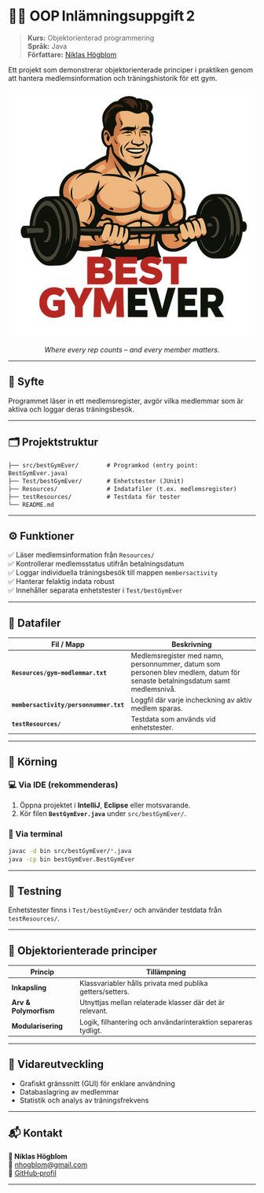 

# 🏋️‍♂️ OOP Inlämningsuppgift 2

> **Kurs:** Objektorienterad programmering  
> **Språk:** Java  
> **Författare:** [Niklas Högblom](https://github.com/nhogblom)

Ett projekt som demonstrerar objektorienterade principer i praktiken genom att hantera medlemsinformation och träningshistorik för ett gym.

<p align="center">
  <img src="logo.png" alt="BestGymEver logo" width="600"/>
</p>

<p align="center"><i>Where every rep counts – and every member matters.</i></p>

---

## 🎯 Syfte  
Programmet läser in ett medlemsregister, avgör vilka medlemmar som är aktiva och loggar deras träningsbesök.

---

## 🗂️ Projektstruktur

```
├── src/bestGymEver/        # Programkod (entry point: BestGymEver.java)
├── Test/bestGymEver/       # Enhetstester (JUnit)
├── Resources/              # Indatafiler (t.ex. medlemsregister)
├── testResources/          # Testdata för tester
└── README.md
```

---

## ⚙️ Funktioner

✅ Läser medlemsinformation från `Resources/`  
✅ Kontrollerar medlemsstatus utifrån betalningsdatum  
✅ Loggar individuella träningsbesök till mappen `membersactivity`  
✅ Hanterar felaktig indata robust  
✅ Innehåller separata enhetstester i `Test/bestGymEver`

---

## 📄 Datafiler

| Fil / Mapp                 | Beskrivning                                                                 |
|----------------------------|-----------------------------------------------------------------------------|
| **`Resources/gym-medlemmar.txt`** | Medlemsregister med namn, personnummer, datum som personen blev medlem, datum för senaste betalningsdatum samt medlemsnivå. |
| **`membersactivity/personnummer.txt`**        | Loggfil där varje incheckning av aktiv medlem sparas.                     |
| **`testResources/`**         | Testdata som används vid enhetstester.                                    |

---

## 🚀 Körning

### 💻 Via IDE (rekommenderas)  
1. Öppna projektet i **IntelliJ**, **Eclipse** eller motsvarande.  
2. Kör filen **`BestGymEver.java`** under `src/bestGymEver/`.

### 🧰 Via terminal
```bash
javac -d bin src/bestGymEver/*.java
java -cp bin bestGymEver.BestGymEver
```

---

## 🧪 Testning  
Enhetstester finns i `Test/bestGymEver/` och använder testdata från `testResources/`.

---

## 🧱 Objektorienterade principer

| Princip            | Tillämpning                                                                 |
|---------------------|-----------------------------------------------------------------------------|
| **Inkapsling**       | Klassvariabler hålls privata med publika getters/setters.                  |
| **Arv & Polymorfism** | Utnyttjas mellan relaterade klasser där det är relevant.                   |
| **Modularisering**    | Logik, filhantering och användarinteraktion separeras tydligt.             |

---

## 🌱 Vidareutveckling  
- Grafiskt gränssnitt (GUI) för enklare användning  
- Databaslagring av medlemmar  
- Statistik och analys av träningsfrekvens  

---

## 📬 Kontakt  
**👤 Niklas Högblom**  
📧 [nhogblom@gmail.com](mailto:nhogblom@gmail.com)  
🔗 [GitHub‑profil](https://github.com/nhogblom)

---
